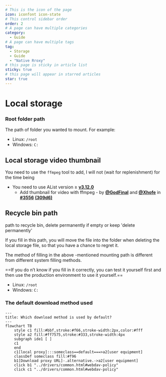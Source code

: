 ```yaml
---
# This is the icon of the page
icon: iconfont icon-state
# This control sidebar order
order: 2
# A page can have multiple categories
category:
  - Guide
# A page can have multiple tags
tag:
  - Storage
  - Guide
  - "Native Rroxy"
# this page is sticky in article list
sticky: true
# this page will appear in starred articles
star: true
---
```

# Local storage

### **Root folder path**

The path of folder you wanted to mount. For example:

- Linux: `/root`
- Windows: `C:`



## **Local storage video thumbnail**

You need to use the `ffmpeg` tool to add, I will not (wait for replenishment) for the time being

- You need to use AList version ≥ [**v3.12.0**](https://github.com/alist-org/alist/releases/tag/v3.12.0)
  - Add thumbnail for video with ffmpeg  -  by [**@GodFinal**](https://github.com/GodFinal) and [**@Xhofe**](https://github.com/Xhofe) in [**#3556**](https://github.com/alist-org/alist/pull/3556) [**(309d6)**](https://github.com/alist-org/alist/commit/309d655)



## **Recycle bin path**

path to recycle bin, delete permanently if empty or keep 'delete permanently'

If you fill in this path, you will move the file into the folder when deleting the local storage file, so that you have a chance to regret it.

The method of filling in the above -mentioned mounting path is different from different system filling methods.

==If you do n’t know if you fill in it correctly, you can test it yourself first and then use the production environment to use it yourself.==

- Linux: `/root`
- Windows: `C:`




### **The default download method used**


```mermaid
---
title: Which download method is used by default?
---
flowchart TB
    style c1 fill:#bbf,stroke:#f66,stroke-width:2px,color:#fff
    style a2 fill:#ff7575,stroke:#333,stroke-width:4px
    subgraph ide1 [ ]
    c1
    end
    c1[local proxy]:::someclass==default===>a2[user equipment]
    classDef someclass fill:#f96
    b1[Download proxy URL]-.alternative.->a2[user equipment]
    click b1 "../drivers/common.html#webdav-policy"
    click c1 "../drivers/common.html#webdav-policy"
```